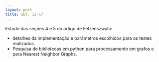 ```yaml
---
layout: post
title: SET, 12-17
---
```


Estudo das seções 4 e 5 do artigo de Felzenszwalb: 
- detalhes da implementação e parâmetros escolhidos para os testes realizados.
- Pesquisa de bibliotecas em python para processamento em grafos e
  para Nearest Neighbor Graphs.


